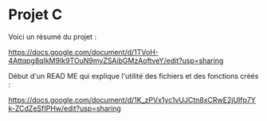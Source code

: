 # Projet C

Voici un résumé du projet :

https://docs.google.com/document/d/1TVoH-4Attqpg8qIkM9Ik9TOuN9myZSAibGMzAoftveY/edit?usp=sharing

Début d'un READ ME qui explique l'utilité des fichiers et des fonctions créés :

https://docs.google.com/document/d/1K_zPVx1yc1vUJCtn8xCRwE2jUIfp7Yk-ZCdZeSfIPHw/edit?usp=sharing
